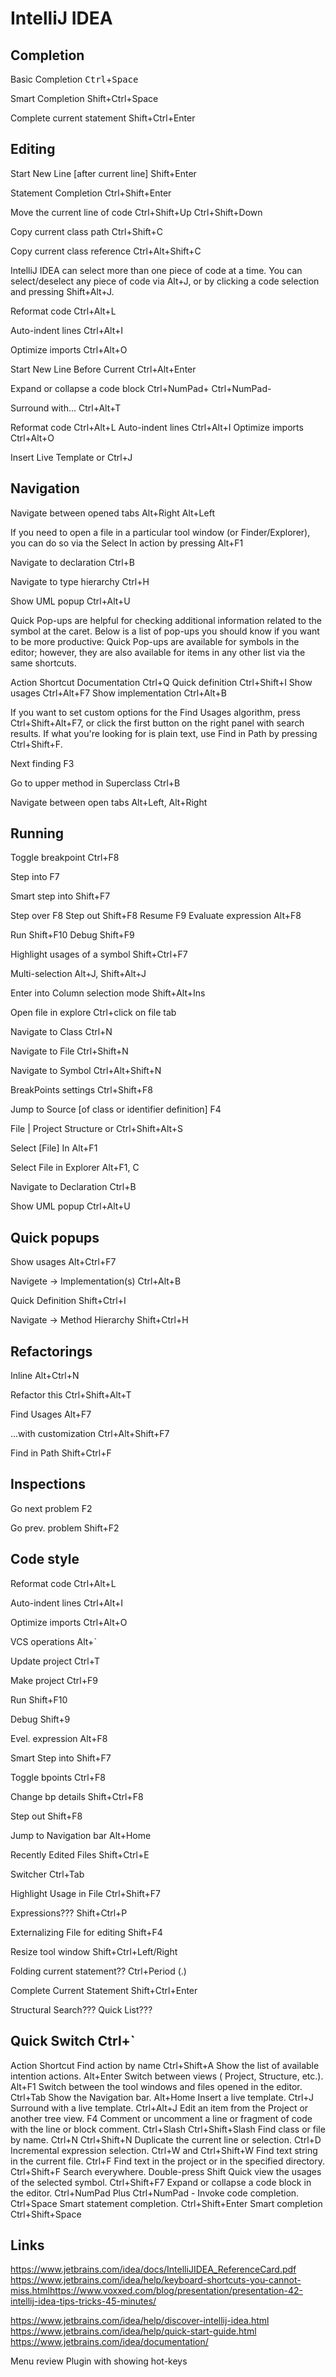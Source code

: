 # IntelliJ IDEA

## Completion ##

Basic Completion
<kbd>Ctrl</kbd>+<kbd>Space</kbd>

Smart Completion
Shift+Ctrl+Space

Complete current statement
Shift+Ctrl+Enter

## Editing ##

Start New Line [after current line]
Shift+Enter

Statement Completion
Ctrl+Shift+Enter

Move the current line of code
Ctrl+Shift+Up
Ctrl+Shift+Down

Copy current class path
Ctrl+Shift+C

Copy current class reference
Ctrl+Alt+Shift+C

IntelliJ IDEA can select more than one piece of code at a time. You can select/deselect any piece of code via Alt+J, or by clicking a code selection and pressing Shift+Alt+J.

Reformat code
Ctrl+Alt+L

Auto-indent lines
Ctrl+Alt+I

Optimize imports
Ctrl+Alt+O

Start New Line Before Current
Ctrl+Alt+Enter

Expand or collapse a code block
Ctrl+NumPad+
Ctrl+NumPad-

Surround with...
Ctrl+Alt+T

Reformat code Ctrl+Alt+L
Auto-indent lines  Ctrl+Alt+I
Optimize imports  Ctrl+Alt+O

Insert Live Template or Ctrl+J

## Navigation ##

Navigate between opened tabs
Alt+Right
Alt+Left

If you need to open a file in a particular tool window (or Finder/Explorer), you can do so via the Select In action by pressing Alt+F1

Navigate to declaration
Ctrl+B

Navigate to type hierarchy
Ctrl+H

Show UML popup
Ctrl+Alt+U

Quick Pop-ups are helpful for checking additional information related to the symbol at the caret. Below is a list of pop-ups you should know if you want to be more productive:
Quick Pop-ups are available for symbols in the editor; however, they are also available for items in any other list via the same shortcuts.

Action Shortcut
Documentation Ctrl+Q
Quick definition  Ctrl+Shift+I
Show usages Ctrl+Alt+F7
Show implementation  Ctrl+Alt+B

If you want to set custom options for the Find Usages algorithm, press Ctrl+Shift+Alt+F7, or click the first button on the right panel with search results.
If what you're looking for is plain text, use Find in Path by pressing Ctrl+Shift+F.

Next finding
F3

Go to upper method in Superclass
Ctrl+B

Navigate between open tabs
Alt+Left, Alt+Right

## Running ##

Toggle breakpoint
Ctrl+F8

Step into
F7

Smart step into  Shift+F7

Step over F8
Step out Shift+F8
Resume F9
Evaluate expression  Alt+F8​

Run Shift+F10
Debug Shift+F9

Highlight usages of a symbol
Shift+Ctrl+F7

Multi-selection
Alt+J, Shift+Alt+J

Enter into Column selection mode
Shift+Alt+Ins

Open file in explore
Ctrl+click on file tab

Navigate to Class
Ctrl+N

Navigate to File
Ctrl+Shift+N

Navigate to Symbol
Ctrl+Alt+Shift+N

BreakPoints settings
Ctrl+Shift+F8

Jump to Source [of class or identifier definition]
F4

File | Project Structure or Ctrl+Shift+Alt+S

Select [File] In
Alt+F1

Select File in Explorer
Alt+F1, C

Navigate to Declaration
Ctrl+B

Show UML popup
Ctrl+Alt+U

## Quick popups ##
Show usages
Alt+Ctrl+F7

Navigete -> Implementation(s)
Ctrl+Alt+B

Quick Definition
Shift+Ctrl+I

Navigate -> Method Hierarchy
Shift+Ctrl+H

## Refactorings ##

Inline
Alt+Ctrl+N

Refactor this
Ctrl+Shift+Alt+T

Find Usages
Alt+F7

...with customization
Ctrl+Alt+Shift+F7

Find in Path
Shift+Ctrl+F

## Inspections ##

Go next problem
F2

Go prev. problem
Shift+F2

## Code style ##

Reformat code
Ctrl+Alt+L

Auto-indent lines
Ctrl+Alt+I

Optimize imports
Ctrl+Alt+O

VCS operations
Alt+`

Update project
Ctrl+T

Make project
Ctrl+F9

Run
Shift+F10

Debug
Shift+9

Evel. expression
Alt+F8

Smart Step into
Shift+F7

Toggle bpoints
Ctrl+F8

Change bp details
Shift+Ctrl+F8

Step out
Shift+F8

Jump to Navigation bar
Alt+Home

Recently Edited Files
Shift+Ctrl+E

Switcher
Ctrl+Tab

Highlight Usage in File
Ctrl+Shift+F7

Expressions???
Shift+Ctrl+P

Externalizing File for editing
Shift+F4

Resize tool window
Shift+Ctrl+Left/Right

Folding current statement??
Ctrl+Period (.)

Complete Current Statement
Shift+Ctrl+Enter

Structural Search???
Quick List???

Quick Switch
Ctrl+`
​​
--------
Action Shortcut
Find action by name  Ctrl+Shift+A
Show the list of available intention actions.
Alt+Enter
Switch between views ( Project, Structure, etc.).
Alt+F1
Switch between the tool windows and files opened in the editor.
Ctrl+Tab
Show the Navigation bar.
Alt+Home
Insert a live template.
Ctrl+J
Surround with a live template.
Ctrl+Alt+J
Edit an item from the Project or another tree view.
F4
Comment or uncomment a line or fragment of code with the line or block comment.
Ctrl+Slash
Ctrl+Shift+Slash
Find class or file by name.
Ctrl+N
Ctrl+Shift+N
Duplicate the current line or selection.
Ctrl+D
Incremental expression selection.
Ctrl+W and Ctrl+Shift+W
Find text string in the current file.
Ctrl+F
Find text in the project or in the specified directory.
Ctrl+Shift+F
Search everywhere.  Double-press Shift
Quick view the usages of the selected symbol.
Ctrl+Shift+F7
Expand or collapse a code block in the editor.
Ctrl+NumPad Plus
Ctrl+NumPad -
Invoke code completion.
Ctrl+Space
Smart statement completion.
Ctrl+Shift+Enter
Smart completion  Ctrl+Shift+Space

## Links ##
https://www.jetbrains.com/idea/docs/IntelliJIDEA_ReferenceCard.pdf
https://www.jetbrains.com/idea/help/keyboard-shortcuts-you-cannot-miss.html​
https://www.voxxed.com/blog/presentation/presentation-42-intellij-idea-tips-tricks-45-minutes/​

https://www.jetbrains.com/idea/help/discover-intellij-idea.html
https://www.jetbrains.com/idea/help/quick-start-guide.html
https://www.jetbrains.com/idea/documentation/

Menu review
Plugin with showing hot-keys


